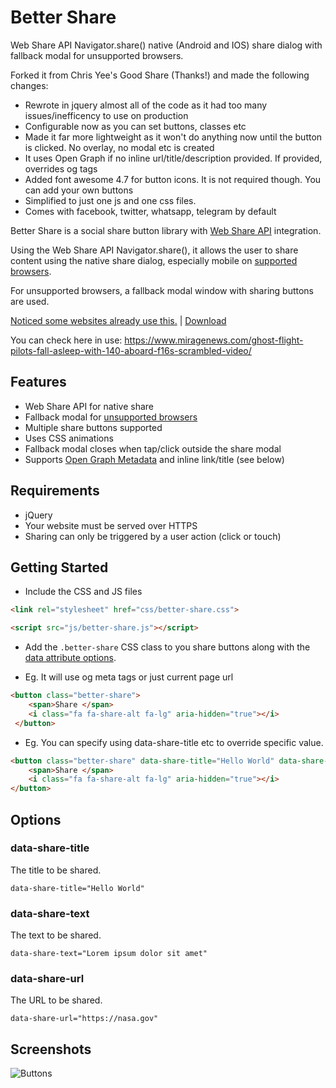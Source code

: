 # Better Share 

 Web Share API Navigator.share() native (Android and IOS) share dialog with fallback modal for unsupported browsers.

Forked it from Chris Yee's Good Share (Thanks!) and made the following changes:

- Rewrote in jquery almost all of the code as it had too many issues/inefficency to use on production
- Configurable now as you can set buttons, classes etc
- Made it far more lightweight as it won't do anything now until the button is clicked. No overlay, no modal etc is created
- It uses Open Graph if no inline url/title/description provided. If provided, overrides og tags
- Added font awesome 4.7 for button icons. It is not required though. You can add your own buttons
- Simplified to just one js and one css files. 
- Comes with facebook, twitter, whatsapp, telegram by default 

Better Share is a social share button library with [Web Share API](https://css-tricks.com/how-to-use-the-web-share-api/) integration.

Using the Web Share API Navigator.share(), it allows the user to share content using the native share dialog, especially mobile on [supported browsers](https://caniuse.com/#feat=web-share). 

For unsupported browsers, a fallback modal window with sharing buttons are used.

[Noticed some websites already use this.](https://www.miragenews.com/ghost-flight-pilots-fall-asleep-with-140-aboard-f16s-scrambled-video/) | [Download](https://github.com/selay/better-share/archive/master.zip)

You can check here in use: https://www.miragenews.com/ghost-flight-pilots-fall-asleep-with-140-aboard-f16s-scrambled-video/

## Features
- Web Share API for native share
- Fallback modal for [unsupported browsers](https://caniuse.com/#feat=web-share)
- Multiple share buttons supported
- Uses CSS animations
- Fallback modal closes when tap/click outside the share modal
- Supports [Open Graph Metadata](https://ogp.me/) and inline link/title (see below)

## Requirements
- jQuery
- Your website must be served over HTTPS
- Sharing can only be triggered by a user action (click or touch)

## Getting Started

- Include the CSS and JS files 

```html
<link rel="stylesheet" href="css/better-share.css">
```

```html
<script src="js/better-share.js"></script>
```

- Add the `.better-share` CSS class to you share buttons along with the [data attribute options](#options).

- Eg. It will use og meta tags or just current page url

```html
<button class="better-share">
    <span>Share </span>
    <i class="fa fa-share-alt fa-lg" aria-hidden="true"></i>
 </button>
```

- Eg. You can specify using data-share-title etc to override specific value.

```html
<button class="better-share" data-share-title="Hello World" data-share-url="https://nasa.gov">
    <span>Share </span>
    <i class="fa fa-share-alt fa-lg" aria-hidden="true"></i>
</button>
```

## Options

### data-share-title
The title to be shared.

``data-share-title="Hello World"``

### data-share-text
The text to be shared.

``data-share-text="Lorem ipsum dolor sit amet"``

### data-share-url
The URL to be shared.

``data-share-url="https://nasa.gov"``

## Screenshots

![Buttons](https://raw.github.com/selay/better-share/master/screenshots/1.jpg)


